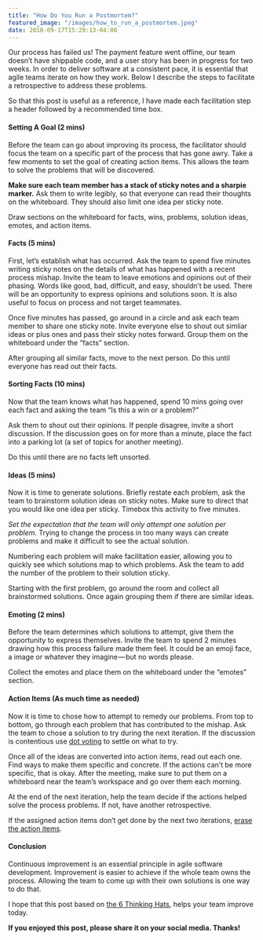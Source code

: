 ```yaml
---
title: "How Do You Run a Postmortem?"
featured_image: "/images/how_to_run_a_postmortem.jpeg"
date: 2018-09-17T15:29:13-04:00
---
```


Our process has failed us! The payment feature went offline, our team doesn’t have shippable code, and a user story has been in progress for two weeks. In order to deliver software at a consistent pace, it is essential that agile teams iterate on how they work. Below I describe the steps to facilitate a retrospective to address these problems.

So that this post is useful as a reference, I have made each facilitation step a header followed by a recommended time box.

#### Setting A Goal (2 mins)

Before the team can go about improving its process, the facilitator should focus the team on a specific part of the process that has gone awry. Take a few moments to set the goal of creating action items. This allows the team to solve the problems that will be discovered.

**Make sure each team member has a stack of sticky notes and a sharpie marker.** Ask them to write legibly, so that everyone can read their thoughts on the whiteboard. They should also limit one idea per sticky note.

Draw sections on the whiteboard for facts, wins, problems, solution ideas, emotes, and action items.

#### Facts (5 mins)

First, let’s establish what has occurred. Ask the team to spend five minutes writing sticky notes on the details of what has happened with a recent process mishap. Invite the team to leave emotions and opinions out of their phasing. Words like good, bad, difficult, and easy, shouldn’t be used. There will be an opportunity to express opinions and solutions soon. It is also useful to focus on process and not target teammates.

Once five minutes has passed, go around in a circle and ask each team member to share one sticky note. Invite everyone else to shout out simliar ideas or plus ones and pass their sticky notes forward. Group them on the whiteboard under the “facts” section.

After grouping all similar facts, move to the next person. Do this until everyone has read out their facts.

#### **Sorting Facts (10 mins)**

Now that the team knows what has happened, spend 10 mins going over each fact and asking the team “Is this a win or a problem?”

Ask them to shout out their opinions. If people disagree, invite a short discussion. If the discussion goes on for more than a minute, place the fact into a parking lot (a set of topics for another meeting).

Do this until there are no facts left unsorted.

#### **Ideas (5 mins)**

Now it is time to generate solutions. Briefly restate each problem, ask the team to brainstorm solution ideas on sticky notes. Make sure to direct that you would like one idea per sticky. Timebox this activity to five minutes.

_Set the expectation that the team will only attempt one solution per problem._ Trying to change the process in too many ways can create problems and make it difficult to see the actual solution.

Numbering each problem will make facilitation easier, allowing you to quickly see which solutions map to which problems. Ask the team to add the number of the problem to their solution sticky.

Starting with the first problem, go around the room and collect all brainstormed solutions. Once again grouping them if there are similar ideas.

#### Emoting (2 mins)

Before the team determines which solutions to attempt, give them the opportunity to express themselves. Invite the team to spend 2 minutes drawing how this process failure made them feel. It could be an emoji face, a image or whatever they imagine — but no words please.

Collect the emotes and place them on the whiteboard under the “emotes” section.

#### Action Items (As much time as needed)

Now it is time to chose how to attempt to remedy our problems. From top to bottom, go through each problem that has contributed to the mishap. Ask the team to chose a solution to try during the next iteration. If the discussion is contentious use [dot voting](http://www.funretrospectives.com/dot-voting/) to settle on what to try.

Once all of the ideas are converted into action items, read out each one. Find ways to make them specific and concrete. If the actions can’t be more specific, that is okay. After the meeting, make sure to put them on a whiteboard near the team’s workspace and go over them each morning.

At the end of the next iteration, help the team decide if the actions helped solve the process problems. If not, have another retrospective.

If the assigned action items don’t get done by the next two iterations, [erase the action items](https://medium.com/@ssolomon/why-you-should-erase-your-teams-todo-list-7c595a614d0a).

#### Conclusion

Continuous improvement is an essential principle in agile software development. Improvement is easier to achieve if the whole team owns the process. Allowing the team to come up with their own solutions is one way to do that.

I hope that this post based on [the 6 Thinking Hats](http://www.retrospectivewiki.org/index.php?title=6_Thinking_Hats_Retrospective), helps your team improve today.

**If you enjoyed this post, please share it on your social media. Thanks!**